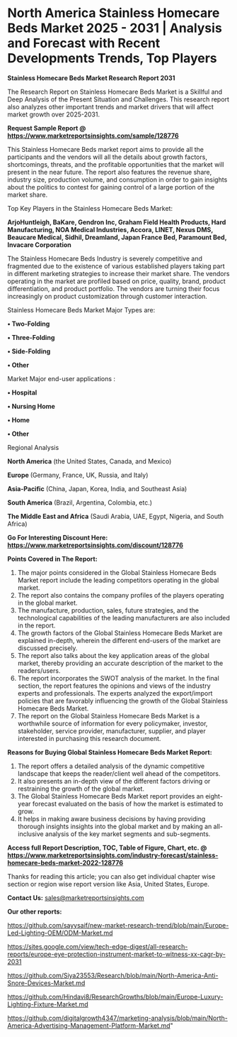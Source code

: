 # North America Stainless Homecare Beds Market 2025 - 2031 | Analysis and Forecast with Recent Developments Trends, Top Players

<strong>Stainless Homecare Beds Market Research Report 2031</strong>

The Research Report on Stainless Homecare Beds Market is a Skillful and Deep Analysis of the Present Situation and Challenges. This research report also analyzes other important trends and market drivers that will affect market growth over 2025-2031.

<strong>Request Sample Report @ <a href=https://www.marketreportsinsights.com/sample/128776>https://www.marketreportsinsights.com/sample/128776</a></strong>

This Stainless Homecare Beds market report aims to provide all the participants and the vendors will all the details about growth factors, shortcomings, threats, and the profitable opportunities that the market will present in the near future. The report also features the revenue share, industry size, production volume, and consumption in order to gain insights about the politics to contest for gaining control of a large portion of the market share.

Top Key Players in the Stainless Homecare Beds Market:

<strong>ArjoHuntleigh, BaKare, Gendron Inc, Graham Field Health Products, Hard Manufacturing, NOA Medical Industries, Accora, LINET, Nexus DMS, Beaucare Medical, Sidhil, Dreamland, Japan France Bed, Paramount Bed, Invacare Corporation</strong>

The Stainless Homecare Beds Industry is severely competitive and fragmented due to the existence of various established players taking part in different marketing strategies to increase their market share. The vendors operating in the market are profiled based on price, quality, brand, product differentiation, and product portfolio. The vendors are turning their focus increasingly on product customization through customer interaction.

Stainless Homecare Beds Market Major Types are:

<strong>• Two-Folding

• Three-Folding

• Side-Folding

• Other</strong>

Market Major end-user applications :

<strong>• Hospital

• Nursing Home

• Home

• Other</strong>

Regional Analysis

</u><strong><b>North America</b></strong> (the United States, Canada, and Mexico)

<strong><b>Europe </b></strong>(Germany, France, UK, Russia, and Italy)

<strong><b>Asia-Pacific</b></strong> (China, Japan, Korea, India, and Southeast Asia)

<strong><b>South America</b></strong> (Brazil, Argentina, Colombia, etc.)

<strong><b>The Middle East and Africa</b></strong> (Saudi Arabia, UAE, Egypt, Nigeria, and South Africa)

<strong>Go For Interesting Discount Here: <a href=https://www.marketreportsinsights.com/discount/128776>https://www.marketreportsinsights.com/discount/128776</a></strong>

<strong>Points Covered in The Report:</strong>
<ol>
  <li>The major points considered in the Global Stainless Homecare Beds Market report include the leading competitors operating in the global market.</li>
  <li>The report also contains the company profiles of the players operating in the global market.</li>
  <li>The manufacture, production, sales, future strategies, and the technological capabilities of the leading manufacturers are also included in the report.</li>
  <li>The growth factors of the Global Stainless Homecare Beds Market are explained in-depth, wherein the different end-users of the market are discussed precisely.</li>
  <li>The report also talks about the key application areas of the global market, thereby providing an accurate description of the market to the readers/users.</li>
  <li>The report incorporates the SWOT analysis of the market. In the final section, the report features the opinions and views of the industry experts and professionals. The experts analyzed the export/import policies that are favorably influencing the growth of the Global Stainless Homecare Beds Market.</li>
  <li>The report on the Global Stainless Homecare Beds Market is a worthwhile source of information for every policymaker, investor, stakeholder, service provider, manufacturer, supplier, and player interested in purchasing this research document.</li>
</ol>
<strong>Reasons for Buying Global Stainless Homecare Beds Market Report:</strong>

<ol>
  <li>The report offers a detailed analysis of the dynamic competitive landscape that keeps the reader/client well ahead of the competitors.</li>
  <li>It also presents an in-depth view of the different factors driving or restraining the growth of the global market.</li>
  <li>The Global Stainless Homecare Beds Market report provides an eight-year forecast evaluated on the basis of how the market is estimated to grow.</li>
  <li>It helps in making aware business decisions by having providing thorough insights insights into the global market and by making an all-inclusive analysis of the key market segments and sub-segments.</li>
</ol>
<strong>Access full Report Description, TOC, Table of Figure, Chart, etc. @ <a href=https://www.marketreportsinsights.com/industry-forecast/stainless-homecare-beds-market-2022-128776>https://www.marketreportsinsights.com/industry-forecast/stainless-homecare-beds-market-2022-128776</a></strong>


Thanks for reading this article; you can also get individual chapter wise section or region wise report version like Asia, United States, Europe.

<strong>Contact Us:</strong>
sales@marketreportsinsights.com

<strong>Our other reports:</strong>

<a href=https://github.com/sayysaif/new-market-research-trend/blob/main/Europe-Led-Lighting-OEM/ODM-Market.md>https://github.com/sayysaif/new-market-research-trend/blob/main/Europe-Led-Lighting-OEM/ODM-Market.md</a>

<a href=https://sites.google.com/view/tech-edge-digest/all-research-reports/europe-eye-protection-instrument-market-to-witness-xx-cagr-by-2031>https://sites.google.com/view/tech-edge-digest/all-research-reports/europe-eye-protection-instrument-market-to-witness-xx-cagr-by-2031</a>

<a href=https://github.com/Siya23553/Research/blob/main/North-America-Anti-Snore-Devices-Market.md>https://github.com/Siya23553/Research/blob/main/North-America-Anti-Snore-Devices-Market.md</a>

<a href=https://github.com/Hindavi8/ResearchGrowths/blob/main/Europe-Luxury-Lighting-Fixture-Market.md>https://github.com/Hindavi8/ResearchGrowths/blob/main/Europe-Luxury-Lighting-Fixture-Market.md</a>

<a href=https://github.com/digitalgrowth4347/marketing-analysis/blob/main/North-America-Advertising-Management-Platform-Market.md>https://github.com/digitalgrowth4347/marketing-analysis/blob/main/North-America-Advertising-Management-Platform-Market.md</a>"
